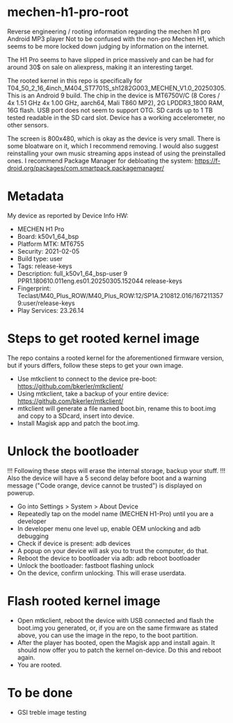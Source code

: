 # mechen-h1-pro-root
Reverse engineering / rooting information regarding the mechen h1 pro Android MP3 player
Not to be confused with the non-pro Mechen H1, which seems to be more locked down judging by information on the internet.

The H1 Pro seems to have slipped in price massively and can be had for around 30$ on sale on aliexpress, making it an interesting target.

The rooted kernel in this repo is specifically for T04_50_2_16_4inch_M404_ST7701S_sh1282G003_MECHEN_V1.0_20250305. This is an Android 9 build.
The chip in the device is MT6750V/C (8 Cores / 4x 1.51 GHz 4x 1.00 GHz, aarch64, Mali T860 MP2), 2G LPDDR3_1800 RAM, 16G flash. USB port does not seem to support OTG. SD cards up to 1 TB tested readable in the SD card slot. Device has a working accelerometer, no other sensors.

The screen is 800x480, which is okay as the device is very small. There is some bloatware on it, which I recommend removing. I would also suggest reinstalling your own music streaming apps instead of using the preinstalled ones. I recommend Package Manager for debloating the system: https://f-droid.org/packages/com.smartpack.packagemanager/

# Metadata
My device as reported by Device Info HW:
* MECHEN H1 Pro
* Board: k50v1_64_bsp
* Platform MTK: MT6755
* Security: 2021-02-05
* Build type: user
* Tags: release-keys
* Description: full_k50v1_64_bsp-user 9 PPR1.180610.011eng.es01.20250305.152044 release-keys
* Fingerprint: Teclast/M40_Plus_ROW/M40_Plus_ROW:12/SP1A.210812.016/1672113579:user/release-keys
* Play Services: 23.26.14

# Steps to get rooted kernel image
The repo contains a rooted kernel for the aforementioned firmware version, but if yours differs, follow these steps to get your own image.
* Use mtkclient to connect to the device pre-boot: https://github.com/bkerler/mtkclient/
* Using mtkclient, take a backup of your entire device: https://github.com/bkerler/mtkclient/
* mtkclient will generate a file named boot.bin, rename this to boot.img and copy to a SDcard, insert into device.
* Install Magisk app and patch the boot.img.

# Unlock the bootloader
!!! Following these steps will erase the internal storage, backup your stuff. !!!
Also the device will have a 5 second delay before boot and a warning message ("Code orange, device cannot be trusted") is displayed on powerup.
* Go into Settings > System > About Device
* Repeatedly tap on the model name (MECHEN H1-Pro) until you are a developer
* In developer menu one level up, enable OEM unlocking and adb debugging
* Check if device is present: adb devices
* A popup on your device will ask you to trust the computer, do that.
* Reboot the device to bootloader via adb: adb reboot bootloader
* Unlock the bootloader: fastboot flashing unlock
* On the device, confirm unlocking. This will erase userdata.

# Flash rooted kernel image
* Open mtkclient, reboot the device with USB connected and flash the boot.img you generated, or, if you are on the same firmware as stated above, you can use the image in the repo, to the boot partition.
* After the player has booted, open the Magisk app and install again. It should now offer you to patch the kernel on-device. Do this and reboot again.
* You are rooted.

# To be done
* GSI treble image testing
